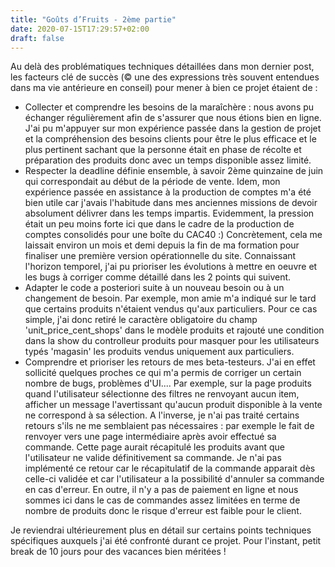 ```yaml
---
title: "Goûts d’Fruits - 2ème partie"
date: 2020-07-15T17:29:57+02:00
draft: false
---
```


Au delà des problématiques techniques détaillées dans mon dernier post, les facteurs clé de succès (© une des expressions très souvent entendues dans ma vie antérieure en conseil) pour mener à bien ce projet étaient de :
* Collecter et comprendre les besoins de la maraîchère : nous avons pu échanger régulièrement afin de s'assurer que nous étions bien en ligne. J'ai pu m'appuyer sur mon expérience passée dans la gestion de projet et la compréhension des besoins clients pour être le plus efficace et le plus pertinent sachant que la personne était en phase de récolte et préparation des produits donc avec un temps disponible assez limité.
* Respecter la deadline définie ensemble, à savoir 2ème quinzaine de juin qui correspondait au début de la période de vente. Idem, mon expérience passée en assistance à la production de comptes m'a été bien utile car j'avais l'habitude dans mes anciennes missions de devoir absolument délivrer dans les temps impartis. Evidemment, la pression était un peu moins forte ici que dans le cadre de la production de comptes consolidés pour une boîte du CAC40 :) Concrètement, cela me laissait environ un mois et demi depuis la fin de ma formation pour finaliser une première version opérationnelle du site. Connaissant l'horizon temporel, j'ai pu prioriser les évolutions à mettre en oeuvre et les bugs à corriger comme détaillé dans les 2 points qui suivent.
* Adapter le code a posteriori suite à un nouveau besoin ou à un changement de besoin. Par exemple, mon amie m'a indiqué sur le tard que certains produits n'étaient vendus qu'aux particuliers. Pour ce cas simple, j'ai donc retiré le caractère obligatoire du champ 'unit_price_cent_shops' dans le modèle produits et rajouté une condition dans la show du controlleur produits pour masquer pour les utilisateurs typés 'magasin' les produits vendus uniquement aux particuliers.
* Comprendre et prioriser les retours de mes beta-testeurs. J'ai en effet sollicité quelques proches ce qui m'a permis de corriger un certain nombre de bugs,  problèmes d'UI.... Par exemple, sur la page produits quand l'utilisateur sélectionne des filtres ne renvoyant aucun item, afficher un message l'avertissant qu'aucun produit disponible à la vente ne correspond à sa sélection. A l'inverse, je n'ai pas traité certains retours s'ils ne me semblaient pas nécessaires : par exemple le fait de renvoyer vers une page intermédiaire après avoir effectué sa commande. Cette page aurait récapitulé les produits avant que l'utilisateur ne valide définitivement sa commande. Je n'ai pas implémenté ce retour car le récapitulatif de la commande apparait dès celle-ci validée et car l'utilisateur a la possibilité d'annuler sa commande en cas d'erreur. En outre, il n'y a pas de paiement en ligne et nous sommes ici dans le cas de commandes assez limitées en terme de nombre de produits donc le risque d'erreur est faible pour le client.

Je reviendrai ultérieurement plus en détail sur certains points techniques spécifiques auxquels j'ai été confronté durant ce projet. Pour l'instant, petit break de 10 jours pour des vacances bien méritées !

